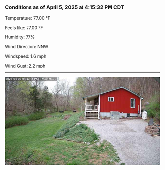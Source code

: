 ### Conditions as of April 5, 2025 at 4:15:32 PM CDT 

Temperature: 77.00 &deg;F

Feels like: 77.00 &deg;F

Humidity: 77%

Wind Direction: NNW

Windspeed: 1.6 mph

Wind Gust: 2.2 mph

---

<img src="./images/latest.jpeg"/>

